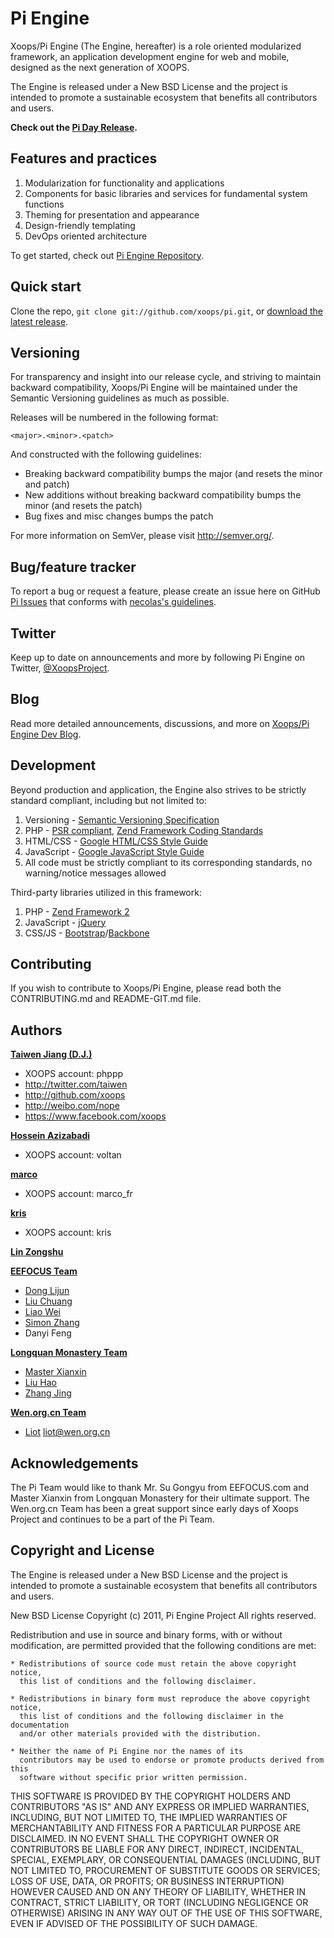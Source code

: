 Pi Engine
=================

Xoops/Pi Engine (The Engine, hereafter) is a role oriented modularized framework, an application development engine for web and mobile, designed as the next generation of XOOPS.

The Engine is released under a New BSD License and the project is intended to promote a sustainable ecosystem that benefits all contributors and users.

**Check out the [Pi Day Release](https://github.com/xoops/pi/blob/master/doc/pi-day-release.txt).**



Features and practices
----------------------
1. Modularization for functionality and applications
2. Components for basic libraries and services for fundamental system functions
3. Theming for presentation and appearance
4. Design-friendly templating
5. DevOps oriented architecture

To get started, check out [Pi Engine Repository](https://github.com/xoops/pi).



Quick start
-----------

Clone the repo, `git clone git://github.com/xoops/pi.git`, or [download the latest release](https://github.com/xoops/pi/zipball/master).



Versioning
----------

For transparency and insight into our release cycle, and striving to maintain backward compatibility, Xoops/Pi Engine will be maintained under the Semantic Versioning guidelines as much as possible.

Releases will be numbered in the following format:

`<major>.<minor>.<patch>`

And constructed with the following guidelines:

* Breaking backward compatibility bumps the major (and resets the minor and patch)
* New additions without breaking backward compatibility bumps the minor (and resets the patch)
* Bug fixes and misc changes bumps the patch

For more information on SemVer, please visit http://semver.org/.



Bug/feature tracker
-----------

To report a bug or request a feature, please create an issue here on GitHub [Pi Issues](https://github.com/xoops/pi/issues) that conforms with [necolas's guidelines](https://github.com/necolas/issue-guidelines).



Twitter
-------

Keep up to date on announcements and more by following Pi Engine on Twitter, [@XoopsProject](http://twitter.com/XoopsProject).



Blog
----

Read more detailed announcements, discussions, and more on [Xoops/Pi Engine Dev Blog](http://dev.xoopsengine.org).





Development
----------

Beyond production and application, the Engine also strives to be strictly standard compliant, including but not limited to:

1. Versioning - [Semantic Versioning Specification](http://semver.org)
2. PHP - [PSR compliant](https://github.com/php-fig/fig-standards), [Zend Framework Coding Standards](http://framework.zend.com/wiki/display/ZFDEV2/Coding+Standards)
3. HTML/CSS - [Google HTML/CSS Style Guide](http://google-styleguide.googlecode.com/svn/trunk/htmlcssguide.xml)
4. JavaScript - [Google JavaScript Style Guide](http://google-styleguide.googlecode.com/svn/trunk/javascriptguide.xml)
5. All code must be strictly compliant to its corresponding standards, no warning/notice messages allowed


Third-party libraries utilized in this framework:

1. PHP - [Zend Framework 2](https://github.com/zendframework/zf2)
2. JavaScript - [jQuery](https://github.com/jquery/jquery)
3. CSS/JS - [Bootstrap](https://github.com/twitter/bootstrap)/[Backbone](https://github.com/documentcloud/backbone)




Contributing
------------

If you wish to contribute to Xoops/Pi Engine, please read both the CONTRIBUTING.md and README-GIT.md file.


Authors
-------

**[Taiwen Jiang (D.J.)](http://github.com/taiwen)**
+ XOOPS account: phppp
+ http://twitter.com/taiwen
+ http://github.com/xoops
+ http://weibo.com/nope
+ https://www.facebook.com/xoops

**[Hossein Azizabadi](http://github.com/voltan)**
+ XOOPS account: voltan

**[marco](http://github.com/MarcoXoops)**
+ XOOPS account: marco_fr

**[kris](http://github.com/krisxoofoo)**
+ XOOPS account: kris

**[Lin Zongshu](http://github.com/linzongshu)**

**[EEFOCUS Team](http://www.eefocus.com)**
+ [Dong Lijun](https://github.com/donglijun)
+ [Liu Chuang](https://github.com/liuchuangww)
+ [Liao Wei](https://github.com/sexnothing)
+ [Simon Zhang](https://github.com/zhangsimon)
+ Danyi Feng

**[Longquan Monastery Team](http://weibo.com/lqsit)**
+ [Master Xianxin](https://github.com/htouch)
+ [Liu Hao](https://github.com/gwisdomroof)
+ [Zhang Jing](https://github.com/zhangjing1117)

**[Wen.org.cn Team](http://wen.org.cn)**
+ [Liot](https://github.com/liot) liot@wen.org.cn


Acknowledgements
----------------

The Pi Team would like to thank Mr. Su Gongyu from EEFOCUS.com and Master Xianxin from Longquan Monastery for their ultimate support. The Wen.org.cn Team has been a great support since early days of Xoops Project and continues to be a part of the Pi Team.


Copyright and License
---------------------

The Engine is released under a New BSD License and the project is intended to promote a sustainable ecosystem that benefits all contributors and users.

New BSD License
Copyright (c) 2011, Pi Engine Project
All rights reserved.

Redistribution and use in source and binary forms, with or without modification,
are permitted provided that the following conditions are met:

    * Redistributions of source code must retain the above copyright notice,
      this list of conditions and the following disclaimer.

    * Redistributions in binary form must reproduce the above copyright notice,
      this list of conditions and the following disclaimer in the documentation
      and/or other materials provided with the distribution.

    * Neither the name of Pi Engine nor the names of its
      contributors may be used to endorse or promote products derived from this
      software without specific prior written permission.

THIS SOFTWARE IS PROVIDED BY THE COPYRIGHT HOLDERS AND CONTRIBUTORS "AS IS" AND
ANY EXPRESS OR IMPLIED WARRANTIES, INCLUDING, BUT NOT LIMITED TO, THE IMPLIED
WARRANTIES OF MERCHANTABILITY AND FITNESS FOR A PARTICULAR PURPOSE ARE
DISCLAIMED. IN NO EVENT SHALL THE COPYRIGHT OWNER OR CONTRIBUTORS BE LIABLE FOR
ANY DIRECT, INDIRECT, INCIDENTAL, SPECIAL, EXEMPLARY, OR CONSEQUENTIAL DAMAGES
(INCLUDING, BUT NOT LIMITED TO, PROCUREMENT OF SUBSTITUTE GOODS OR SERVICES;
LOSS OF USE, DATA, OR PROFITS; OR BUSINESS INTERRUPTION) HOWEVER CAUSED AND ON
ANY THEORY OF LIABILITY, WHETHER IN CONTRACT, STRICT LIABILITY, OR TORT
(INCLUDING NEGLIGENCE OR OTHERWISE) ARISING IN ANY WAY OUT OF THE USE OF THIS
SOFTWARE, EVEN IF ADVISED OF THE POSSIBILITY OF SUCH DAMAGE.
